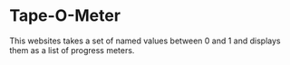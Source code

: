 # Tape-O-Meter

This websites takes a set of named values between 0 and 1 and displays them as a list of progress meters.

